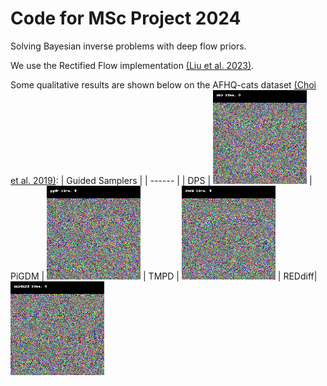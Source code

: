 # Code for MSc Project 2024

Solving Bayesian inverse problems with deep flow priors.  

We use the Rectified Flow implementation [(Liu et al. 2023)](https://arxiv.org/abs/2209.03003).

Some qualitative results are shown below on the AFHQ-cats dataset [(Choi et al. 2019)](https://arxiv.org/abs/1912.01865):
| Guided Samplers    |
| ------ |
| DPS | <img src="https://github.com/isomorphicdude/InvGenPrior/blob/main/assets/afhq_dps.gif" width="150" height="150" />
| PiGDM  | <img src="https://github.com/isomorphicdude/InvGenPrior/blob/main/assets/afhq_pgdm.gif" width="150" height="150" />
| TMPD   | <img src="https://github.com/isomorphicdude/InvGenPrior/blob/main/assets/afhq_tmpd.gif" width="150" height="150" />
| REDdiff| <img src="https://github.com/isomorphicdude/InvGenPrior/blob/main/assets/afhq_reddiff.gif" width="150" height="150" />

<!-- | Guided Samplers    |
| ------ |
| DPS | <img src="assets/afhq_dps.gif" width="150" height="150"/>
| PiGDM  | <img src="assets/afhq_pgdm.gif" width="150" height="150" />
| TMPD   | <img src="assets/afhq_tmpd.gif" width="150" height="150" />
| REDdiff| <img src="assets/afhq_reddiff.gif" width="150" height="150" /> -->


<!-- DPS
 <img src="assets/afhq_dps.gif" width="150" height="150"/>  

PiGDM
 <img src="assets/afhq_pgdm.gif" width="150" height="150" />  

TMPD
 <img src="assets/afhq_tmpd.gif" width="150" height="150" />

REDdiff
 <img src="assets/afhq_reddiff.gif" width="150" height="150" /> -->